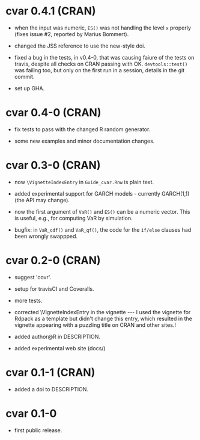# cvar 0.4.1 (CRAN)

* when the input was numeric, `ES()` was not handling the level `x` properly
  (fixes issue #2, reported by Marius Bommert).

* changed the JSS reference to use the new-style doi.

* fixed a bug in the tests, in v0.4-0, that was causing faiure of the tests on
  travis, despite all checks on CRAN passing with OK. `devtools::test()` was
  failing too, but only on the first run in a session, details in the git
  commit.

* set up GHA.


# cvar 0.4-0 (CRAN)

* fix tests to pass with the changed R random generator.

* some new examples and minor documentation changes.


# cvar 0.3-0 (CRAN)

* now `\VignetteIndexEntry` in `Guide_cvar.Rnw` is plain text.

* added experimental support for GARCH models - currently GARCH(1,1) (the API
  may change).

* now the first argument of `VaR()` and `ES()` can be a numeric vector. This is
  useful, e.g., for computing VaR by simulation.

* bugfix:  in `VaR_cdf()` and `VaR_qf()`,  the code for the `if/else` clauses
  had been wrongly swappped. 


# cvar 0.2-0 (CRAN)

* suggest 'covr'.

* setup for travisCI and Coveralls.

* more tests.

* corrected \VignetteIndexEntry in the vignette --- I used the vignette for Rdpack as a
  template but didn't change this entry, which resulted in the vignette appearing with a
  puzzling title on CRAN and other sites.!

* added author@R in DESCRIPTION.

* added experimental web site (docs/)


# cvar 0.1-1 (CRAN)

* added a doi to DESCRIPTION.


# cvar 0.1-0

* first public release.
